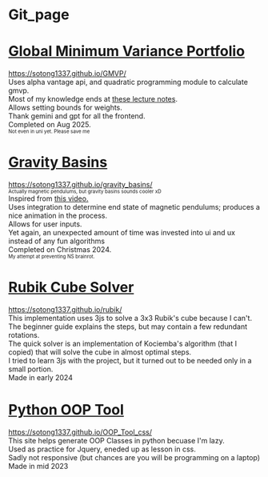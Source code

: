 # Git_page

# <a href = "https://sotong1337.github.io/GMVP/">Global Minimum Variance Portfolio</a>
<a href = "https://sotong1337.github.io/GMVP/">https://sotong1337.github.io/GMVP/</a> <br/>
Uses alpha vantage api, and quadratic programming module to calculate gmvp. <br/>
Most of my knowledge ends at <a href = "https://drive.google.com/file/d/1ilBEjUZdJYeBxSlkexBhOBU2CaV4nkTF/view?usp=drive_link">these lecture notes</a>. <br/>
Allows setting bounds for weights. <br/>
Thank gemini and gpt for all the frontend. <br/>
Completed on Aug 2025. <br/>
<sub><sup>Not even in uni yet. Please save me</sup></sub> <br/>

# <a href = "https://sotong1337.github.io/gravity_basins/">Gravity Basins</a>
<a href = "https://sotong1337.github.io/gravity_basins/">https://sotong1337.github.io/gravity_basins/</a> <br/>
<sub><sup>Actually magnetic pendulums, but gravity basins sounds cooler xD</sup></sub> <br/>
Inspired from <a href="https://www.youtube.com/watch?v=LavXSS5Xtbg">this video.</a> <br/>
Uses integration to determine end state of magnetic pendulums; produces a nice animation in the process. <br/>
Allows for user inputs. <br/>
Yet again, an unexpected amount of time was invested into ui and ux instead of any fun algorithms <br/>
Completed on Christmas 2024. <br/>
<sub><sup>My attempt at preventing NS brainrot.</sup></sub> <br/>

# <a href = "https://sotong1337.github.io/rubik/"> Rubik Cube Solver </a>
<a href = "https://sotong1337.github.io/rubik/">https://sotong1337.github.io/rubik/</a> <br/>
This implementation uses 3js to solve a 3x3 Rubik's cube because I can't. <br/>
The beginner guide explains the steps, but may contain a few redundant rotations. <br/>
The quick solver is an implementation of Kociemba's algorithm (that I copied) that will solve the cube in almost optimal steps. <br/>
I tried to learn 3js with the project, but it turned out to be needed only in a small portion. <br/>
Made in early 2024 <br/>

# <a href = "https://sotong1337.github.io/OOP_Tool_css/"> Python OOP Tool</a>
<a href = "https://sotong1337.github.io/OOP_Tool_css/">https://sotong1337.github.io/OOP_Tool_css/</a> <br/>
This site helps generate OOP Classes in python becuase I'm lazy. </br>
Used as practice for Jquery, eneded up as lesson in css. <br/>
Sadly not responsive (but chances are you will be programming on a laptop) <br/>
Made in mid 2023<br/>
